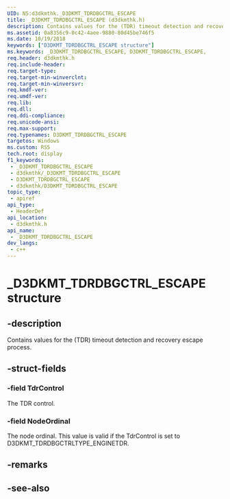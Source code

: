 ```yaml
---
UID: NS:d3dkmthk._D3DKMT_TDRDBGCTRL_ESCAPE
title: _D3DKMT_TDRDBGCTRL_ESCAPE (d3dkmthk.h)
description: Contains values for the (TDR) timeout detection and recovery escape process.
ms.assetid: 0a8356c9-0c42-4aee-9880-80d45be746f5
ms.date: 10/19/2018
keywords: ["D3DKMT_TDRDBGCTRL_ESCAPE structure"]
ms.keywords: _D3DKMT_TDRDBGCTRL_ESCAPE, D3DKMT_TDRDBGCTRL_ESCAPE,
req.header: d3dkmthk.h
req.include-header: 
req.target-type: 
req.target-min-winverclnt: 
req.target-min-winversvr: 
req.kmdf-ver: 
req.umdf-ver: 
req.lib: 
req.dll: 
req.ddi-compliance: 
req.unicode-ansi: 
req.max-support: 
req.typenames: D3DKMT_TDRDBGCTRL_ESCAPE
targetos: Windows
ms.custom: RS5
tech.root: display
f1_keywords:
 - _D3DKMT_TDRDBGCTRL_ESCAPE
 - d3dkmthk/_D3DKMT_TDRDBGCTRL_ESCAPE
 - D3DKMT_TDRDBGCTRL_ESCAPE
 - d3dkmthk/D3DKMT_TDRDBGCTRL_ESCAPE
topic_type:
 - apiref
api_type:
 - HeaderDef
api_location:
 - d3dkmthk.h
api_name:
 - _D3DKMT_TDRDBGCTRL_ESCAPE
dev_langs:
 - c++
---
```


# _D3DKMT_TDRDBGCTRL_ESCAPE structure


## -description

Contains values for the (TDR) timeout detection and recovery escape process.

## -struct-fields

### -field TdrControl

The TDR control.

### -field NodeOrdinal

 
The node ordinal. This value is valid if the TdrControl is set to D3DKMT_TDRDBGCTRLTYPE_ENGINETDR.

## -remarks

## -see-also

